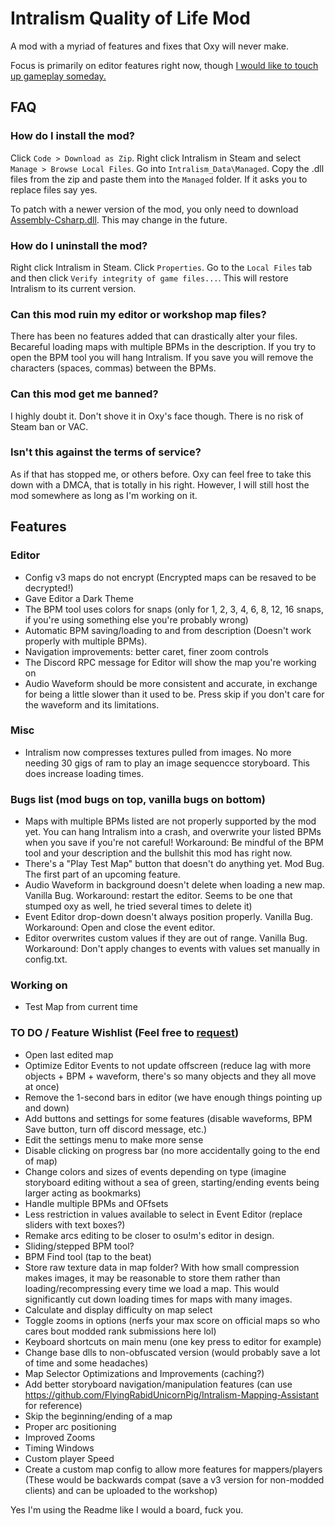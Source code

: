 # Intralism Quality of Life Mod
A mod with a myriad of features and fixes that Oxy will never make.

Focus is primarily on editor features right now, though [I would like to touch up gameplay someday.](https://cdn.discordapp.com/attachments/646553696821444609/905530596632191066/91adfe01e7.png)

## FAQ
### How do I install the mod?
Click `Code > Download as Zip`. Right click Intralism in Steam and select `Manage > Browse Local Files`. Go into `Intralism_Data\Managed`. Copy the .dll files from the zip and paste them into the `Managed` folder. If it asks you to replace files say yes.

To patch with a newer version of the mod, you only need to download [Assembly-Csharp.dll](https://github.com/FlyingRabidUnicornPig/IntralismQoLMod/blob/main/Assembly-CSharp?raw=true). This may change in the future.

### How do I uninstall the mod?
Right click Intralism in Steam. Click `Properties`. Go to the `Local Files` tab and then click `Verify integrity of game files...`. This will restore Intralism to its current version.

### Can this mod ruin my editor or workshop map files?
There has been no features added that can drastically alter your files. Becareful loading maps with multiple BPMs in the description. If you try to open the BPM tool you will hang Intralism. If you save you will remove the characters (spaces, commas) between the BPMs.

### Can this mod get me banned?
I highly doubt it. Don't shove it in Oxy's face though. There is no risk of Steam ban or VAC.

### Isn't this against the terms of service?
As if that has stopped me, or others before. Oxy can feel free to take this down with a DMCA, that is totally in his right. However, I will still host the mod somewhere as long as I'm working on it.

## Features
### Editor
- Config v3 maps do not encrypt (Encrypted maps can be resaved to be decrypted!)
- Gave Editor a Dark Theme
- The BPM tool uses colors for snaps (only for 1, 2, 3, 4, 6, 8, 12, 16 snaps, if you're using something else you're probably wrong)
- Automatic BPM saving/loading to and from description (Doesn't work properly with multiple BPMs).
- Navigation improvements: better caret, finer zoom controls
- The Discord RPC message for Editor will show the map you're working on
- Audio Waveform should be more consistent and accurate, in exchange for being a little slower than it used to be. Press skip if you don't care for the waveform and its limitations.

### Misc
- Intralism now compresses textures pulled from images. No more needing 30 gigs of ram to play an image sequencce storyboard. This does increase loading times.

### Bugs list (mod bugs on top, vanilla bugs on bottom)
- Maps with multiple BPMs listed are not properly supported by the mod yet. You can hang Intralism into a crash, and overwrite your listed BPMs when you save if you're not careful! Workaround: Be mindful of the BPM tool and your description and the bullshit this mod has right now.
- There's a "Play Test Map" button that doesn't do anything yet. Mod Bug. The first part of an upcoming feature.
- Audio Waveform in background doesn't delete when loading a new map. Vanilla Bug. Workaround: restart the editor. Seems to be one that stumped oxy as well, he tried several times to delete it)
- Event Editor drop-down doesn't always position properly. Vanilla Bug. Workaround: Open and close the event editor.
- Editor overwrites custom values if they are out of range. Vanilla Bug. Workaround: Don't apply changes to events with values set manually in config.txt.

### Working on
- Test Map from current time

### TO DO / Feature Wishlist (Feel free to [request](https://github.com/FlyingRabidUnicornPig/IntralismQoLMod/issues))
- Open last edited map
- Optimize Editor Events to not update offscreen (reduce lag with more objects + BPM + waveform, there's so many objects and they all move at once)
- Remove the 1-second bars in editor (we have enough things pointing up and down)
- Add buttons and settings for some features (disable waveforms, BPM Save button, turn off discord message, etc.)
- Edit the settings menu to make more sense
- Disable clicking on progress bar (no more accidentally going to the end of map)
- Change colors and sizes of events depending on type (imagine storyboard editing without a sea of green, starting/ending events being larger acting as bookmarks)
- Handle multiple BPMs and OFfsets
- Less restriction in values available to select in Event Editor (replace sliders with text boxes?)
- Remake arcs editing to be closer to osu!m's editor in design.
- Sliding/stepped BPM tool?
- BPM Find tool (tap to the beat)
- Store raw texture data in map folder? With how small compression makes images, it may be reasonable to store them rather than loading/recompressing every time we load a map. This would significantly cut down loading times for maps with many images.
- Calculate and display difficulty on map select
- Toggle zooms in options (nerfs your max score on official maps so who cares bout modded rank submissions here lol)
- Keyboard shortcuts on main menu (one key press to editor for example)
- Change base dlls to non-obfuscated version (would probably save a lot of time and some headaches)
- Map Selector Optimizations and Improvements (caching?)
- Add better storyboard navigation/manipulation features (can use https://github.com/FlyingRabidUnicornPig/Intralism-Mapping-Assistant for reference)
- Skip the beginning/ending of a map
- Proper arc positioning
- Improved Zooms
- Timing Windows
- Custom player Speed
- Create a custom map config to allow more features for mappers/players (These would be backwards compat (save a v3 version for non-modded clients) and can be uploaded to the workshop)

Yes I'm using the Readme like I would a board, fuck you.
